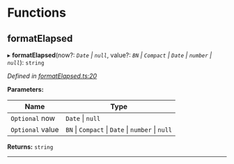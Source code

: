 

# Functions

<a id="formatelapsed"></a>

##  formatElapsed

▸ **formatElapsed**(now?: *`Date` \| `null`*, value?: *`BN` \| `Compact` \| `Date` \| `number` \| `null`*): `string`

*Defined in [formatElapsed.ts:20](https://github.com/polkadot-js/ui/blob/04834fb/packages/ui-util/src/formatElapsed.ts#L20)*

**Parameters:**

| Name | Type |
| ------ | ------ |
| `Optional` now | `Date` \| `null` |
| `Optional` value | `BN` \| `Compact` \| `Date` \| `number` \| `null` |

**Returns:** `string`

___

